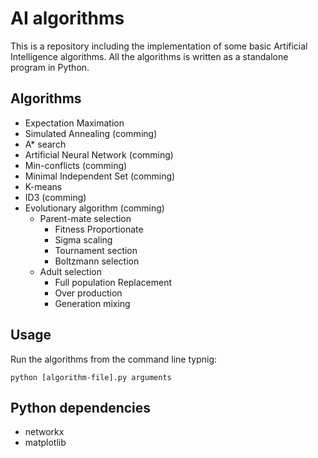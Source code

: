 # AI algorithms
This is a repository including the implementation of some basic Artificial Intelligence algorithms. All the algorithms is written as a standalone program in Python.

## Algorithms


- Expectation Maximation
- Simulated Annealing (comming)
- A* search
- Artificial Neural Network (comming)
- Min-conflicts (comming)
- Minimal Independent Set (comming)
- K-means
- ID3 (comming)
- Evolutionary algorithm (comming)
	- Parent-mate selection
    	- Fitness Proportionate
    	- Sigma scaling
    	- Tournament section
    	- Boltzmann selection
    - Adult selection
    	- Full population Replacement
    	- Over production
    	- Generation mixing

## Usage
Run the algorithms from the command line typnig:

```
python [algorithm-file].py arguments
```

## Python dependencies

- networkx
- matplotlib